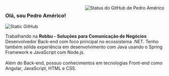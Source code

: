 <img align='right' src="https://github-readme-stats.vercel.app/api?username=p-americo&show_icons=true&title_color=783c00&text_color=af552e&icon_color=783c00&bg_color=f8efd4&cache_seconds=2300" alt="Status do GitHub de Pedro Américo">

### Olá, sou Pedro Américo!

<img src="https://img.shields.io/static/v1?label=Overview&message=Pedro Américo&color=f8efd4&style=for-the-badge&logo=GitHub" alt="Static GitHub">

<p>
  Trabalhando na <strong>Robbu - Soluções para Comunicação de Negócios</strong><br/>
  Desenvolvedor Back-end com foco principal no ecossistema .NET. Tenho também sólida experiência em desenvolvimento com Java usando o Spring Framework e JavaScript com Node.js.
  <br/><br/>
  Além do Back-end, possuo conhecimentos em tecnologias Front-end como Angular, JavaScript, HTML e CSS.
</p>
